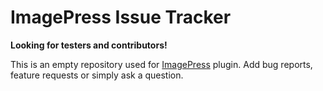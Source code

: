 # ImagePress Issue Tracker

**Looking for testers and contributors!**

This is an empty repository used for [ImagePress](https://github.com/wolffe/imagepress) plugin. Add bug reports, feature requests or simply ask a question.
